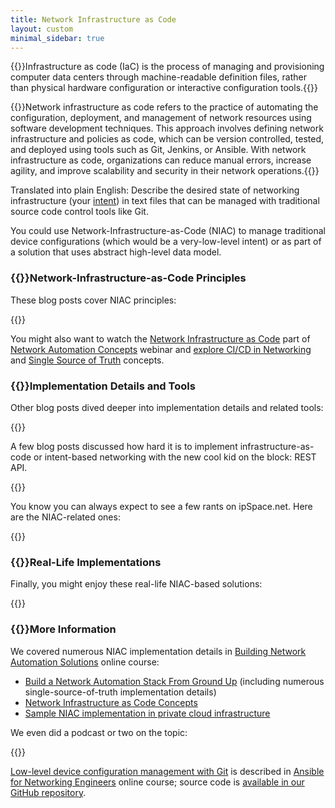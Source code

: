 ```yaml
---
title: Network Infrastructure as Code
layout: custom
minimal_sidebar: true
---
```

{{<quote source="Wikipedia" link="https://en.wikipedia.org/wiki/Infrastructure_as_code">}}Infrastructure as code (IaC) is the process of managing and provisioning computer data centers through machine-readable definition files, rather than physical hardware configuration or interactive configuration tools.{{</quote>}}

{{<quote source="Generated by ChatGPT in February 2023">}}Network infrastructure as code refers to the practice of automating the configuration, deployment, and management of network resources using software development techniques. This approach involves defining network infrastructure and policies as code, which can be version controlled, tested, and deployed using tools such as Git, Jenkins, or Ansible. With network infrastructure as code, organizations can reduce manual errors, increase agility, and improve scalability and security in their network operations.{{</quote>}}

Translated into plain English: Describe the desired state of networking infrastructure (your [intent](../tag/intent-based-networking.html)) in text files that can be managed with traditional source code control tools like Git.

You could use Network-Infrastructure-as-Code (NIAC) to manage traditional device configurations (which would be a very-low-level intent) or as part of a solution that uses abstract high-level data model.

### {{<plushy confused>}}Network-Infrastructure-as-Code Principles

These blog posts cover NIAC principles:

{{<series-listing tag="principles">}}

You might also want to watch the [Network Infrastructure as Code](https://my.ipspace.net/bin/list?id=AutConcepts#NIAC) part of [Network Automation Concepts](https://www.ipspace.net/Network_Automation_Concepts) webinar and [explore CI/CD in Networking](/series/cicd.html) and [Single Source of Truth](/series/ssot.html) concepts.

### {{<plushy master>}}Implementation Details and Tools

Other blog posts dived deeper into implementation details and related tools:

{{<series-listing tag="implement">}}

A few blog posts discussed how hard it is to implement infrastructure-as-code or intent-based networking with the new cool kid on the block: REST API.

{{<series-listing tag="rest">}}

You know you can always expect to see a few rants on ipSpace.net. Here are the NIAC-related ones:

{{<series-listing tag="rant">}}

### {{<plushy magic>}}Real-Life Implementations

Finally, you might enjoy these real-life NIAC-based solutions:

{{<series-listing tag="solution">}}

### {{<plushy happy>}}More Information

We covered numerous NIAC implementation details in [Building Network Automation Solutions](https://www.ipspace.net/Building_Network_Automation_Solutions) online course:

* [Build a Network Automation Stack From Ground Up](https://my.ipspace.net/bin/list?id=NetAutSol&module=6#M6S3A) (including numerous single-source-of-truth implementation details)
* [Network Infrastructure as Code Concepts](https://my.ipspace.net/bin/list?id=NetAutSol&module=7#M7S1)
* [Sample NIAC implementation in private cloud infrastructure](https://my.ipspace.net/bin/list?id=NetAutSol&module=7#M7S2)

We even did a podcast or two on the topic:

{{<series-listing tag="podcast">}}

[Low-level device configuration management with Git](https://my.ipspace.net/bin/list?id=AnsibleOC#SAMPLES) is described in [Ansible for Networking Engineers](https://www.ipspace.net/Ansible_for_Networking_Engineers) online course; source code is [available in our GitHub repository](https://github.com/ipspace/ansible-examples/tree/master/Config-to-Git).
